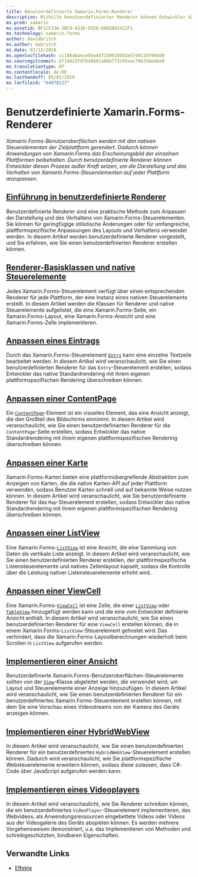 ```yaml
---
title: Benutzerdefinierte Xamarin.Forms-Renderer
description: Mithilfe benutzerdefinierter Renderer können Entwickler das Standardrendering der nativen Steuerelemente auf jeder Plattform „überschreiben“, um so die Darstellung und das Verhalten von Xamarin.Forms-Steuerelementen anzupassen.
ms.prod: xamarin
ms.assetid: BF1CF23A-3BC9-4226-92E6-DAEEB91422F1
ms.technology: xamarin-forms
author: davidbritch
ms.author: dabritch
ms.date: 02/12/2018
ms.openlocfilehash: cc188abaece54a4df139918582e57d4116f894d0
ms.sourcegitcommit: bf18425f97b48661ab6b775195eac76b356eeba0
ms.translationtype: HT
ms.contentlocale: de-DE
ms.lasthandoff: 05/01/2019
ms.locfileid: "64978127"
---
```

# <a name="xamarinforms-custom-renderers"></a>Benutzerdefinierte Xamarin.Forms-Renderer

_Xamarin.Forms-Benutzeroberflächen werden mit den nativen Steuerelementen der Zielplattform gerendert. Dadurch können Anwendungen von Xamarin.Forms das Erscheinungsbild der einzelnen Plattformen beibehalten. Durch benutzerdefinierte Renderer können Entwickler diesen Prozess außer Kraft setzen, um die Darstellung und das Verhalten von Xamarin.Forms-Steuerelementen auf jeder Plattform anzupassen._

## <a name="introduction-to-custom-renderersintroductionmd"></a>[Einführung in benutzerdefinierte Renderer](introduction.md)

Benutzerdefinierte Renderer sind eine praktische Methode zum Anpassen der Darstellung und des Verhaltens von Xamarin.Forms-Steuerelementen. Sie können für geringfügige stilistische Änderungen oder für umfangreiche, plattformspezifische Anpassungen des Layouts und Verhaltens verwendet werden. In diesem Artikel werden benutzerdefinierte Renderer vorgestellt, und Sie erfahren, wie Sie einen benutzerdefinierten Renderer erstellen können.

## <a name="renderer-base-classes-and-native-controlsrenderersmd"></a>[Renderer-Basisklassen und native Steuerelemente](renderers.md)

Jedes Xamarin.Forms-Steuerelement verfügt über einen entsprechenden Renderer für jede Plattform, der eine Instanz eines nativen Steuerelements erstellt. In diesem Artikel werden die Klassen für Renderer und native Steuerelemente aufgelistet, die eine Xamarin.Forms-Seite, ein Xamarin.Forms-Layout, eine Xamarin.Forms-Ansicht und eine Xamarin.Forms-Zelle implementieren.

## <a name="customizing-an-entryentrymd"></a>[Anpassen eines Eintrags](entry.md)

Durch das Xamarin.Forms-Steuerelement [`Entry`](xref:Xamarin.Forms.Entry) kann eine einzelne Textzeile bearbeitet werden. In diesem Artikel wird veranschaulicht, wie Sie einen benutzerdefinierten Renderer für das `Entry`-Steuerelement erstellen, sodass Entwickler das native Standardrendering mit ihrem eigenen plattformspezifischen Rendering überschreiben können.

## <a name="customizing-a-contentpagecontentpagemd"></a>[Anpassen einer ContentPage](contentpage.md)

Ein [`ContentPage`](xref:Xamarin.Forms.ContentPage)-Element ist ein visuelles Element, das eine Ansicht anzeigt, die den Großteil des Bildschirms einnimmt. In diesem Artikel wird veranschaulicht, wie Sie einen benutzerdefinierten Renderer für die `ContentPage`-Seite erstellen, sodass Entwickler das native Standardrendering mit ihrem eigenen plattformspezifischen Rendering überschreiben können.

## <a name="customizing-a-mapmapindexmd"></a>[Anpassen einer Karte](map/index.md)

Xamarin.Forms-Karten bieten eine plattformübergreifende Abstraktion zum Anzeigen von Karten, die die native Karten-API auf jeder Plattform verwenden, sodass Benutzer Karten schnell und auf bekannte Weise nutzen können. In diesem Artikel wird veranschaulicht, wie Sie benutzerdefinierte Renderer für das `Map`-Steuerelement erstellen, sodass Entwickler das native Standardrendering mit ihrem eigenen plattformspezifischen Rendering überschreiben können.

## <a name="customizing-a-listviewlistviewmd"></a>[Anpassen einer ListView](listview.md)

Eine Xamarin.Forms-[`ListView`](xref:Xamarin.Forms.ListView) ist eine Ansicht, die eine Sammlung von Daten als vertikale Liste anzeigt. In diesem Artikel wird veranschaulicht, wie Sie einen benutzerdefinierten Renderer erstellen, der plattformspezifische Listensteuerelemente und natives Zellenlayout kapselt, sodass die Kontrolle über die Leistung nativer Listensteuerelemente erhöht wird.

## <a name="customizing-a-viewcellviewcellmd"></a>[Anpassen einer ViewCell](viewcell.md)

Eine Xamarin.Forms-[`ViewCell`](xref:Xamarin.Forms.ViewCell) ist eine Zelle, die einer [`ListView`](xref:Xamarin.Forms.ListView) oder [`TableView`](xref:Xamarin.Forms.TableView) hinzugefügt werden kann und die eine vom Entwickler definierte Ansicht enthält. In diesem Artikel wird veranschaulicht, wie Sie einen benutzerdefinierten Renderer für eine `ViewCell` erstellen können, die in einem Xamarin.Forms-`ListView`-Steuerelement gehostet wird. Das verhindert, dass die Xamarin.Forms-Layoutberechnungen wiederholt beim Scrollen in `ListView` aufgerufen werden.

## <a name="implementing-a-viewviewmd"></a>[Implementieren einer Ansicht](view.md)

Benutzerdefinierte Xamarin.Forms-Benutzeroberflächen-Steuerelemente sollten von der [`View`](xref:Xamarin.Forms.View)-Klasse abgeleitet werden, die verwendet wird, um Layout und Steuerelemente einer Anzeige hinzuzufügen. In diesem Artikel wird veranschaulicht, wie Sie einen benutzerdefinierten Renderer für ein benutzerdefiniertes Xamarin.Forms-Steuerelement erstellen können, mit dem Sie eine Vorschau eines Videostreams von der Kamera des Geräts anzeigen können.

## <a name="implementing-a-hybridwebviewhybridwebviewmd"></a>[Implementieren einer HybridWebView](hybridwebview.md)

In diesem Artikel wird veranschaulicht, wie Sie einen benutzerdefinierten Renderer für ein benutzerdefiniertes `HybridWebView`-Steuerelement erstellen können. Dadurch wird veranschaulicht, wie Sie plattformspezifische Websteuerelemente erweitern können, sodass diese zulassen, dass C#-Code über JavaScript aufgerufen werden kann.

## <a name="implementing-a-video-playervideo-playerindexmd"></a>[Implementieren eines Videoplayers](video-player/index.md)

In diesem Artikel wird veranschaulicht, wie Sie Renderer schreiben können, die ein benutzerdefiniertes `VideoPlayer`-Steuerelement implementieren, das Webvideos, als Anwendungsressourcen eingebettete Videos oder Videos aus der Videogalerie des Geräts abspielen können. Es werden mehrere Vorgehensweisen demonstriert, u.a. das Implementieren von Methoden und schreibgeschützten, bindbaren Eigenschaften.

## <a name="related-links"></a>Verwandte Links

- [Effekte](~/xamarin-forms/app-fundamentals/effects/index.md)
